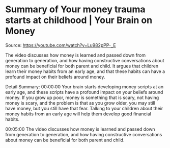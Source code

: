 # Summary of Your money trauma starts at childhood | Your Brain on Money

Source: https://youtube.com/watch?v=Lu982pPP-_E

The video discusses how money is learned and passed down from generation to generation, and how having constructive conversations about money can be beneficial for both parent and child. It argues that children learn their money habits from an early age, and that these habits can have a profound impact on their beliefs around money.

Detail Summary: 
00:00:00
Your brain starts developing money scripts at an early age, and these scripts have a profound impact on your beliefs around money. If you grow up poor, money is something that is scary, not having money is scary, and the problem is that as you grow older, you may still have money, but you still have that fear. Talking to your children about their money habits from an early age will help them develop good financial habits.

00:05:00
The video discusses how money is learned and passed down from generation to generation, and how having constructive conversations about money can be beneficial for both parent and child.


